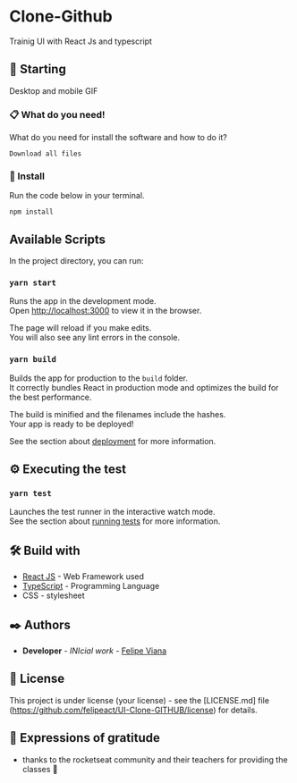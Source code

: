 # Clone-Github 

Trainig UI with React Js and typescript

## 🚀 Starting

Desktop and mobile GIF

### 📋 What do you need!

What do you need for install the software and how to do it?

```
Download all files 
```

### 🔧 Install

Run the code below in your terminal.

```
npm install
```
## Available Scripts

In the project directory, you can run:

### `yarn start`

Runs the app in the development mode.<br />
Open [http://localhost:3000](http://localhost:3000) to view it in the browser.

The page will reload if you make edits.<br />
You will also see any lint errors in the console.



### `yarn build`

Builds the app for production to the `build` folder.<br />
It correctly bundles React in production mode and optimizes the build for the best performance.

The build is minified and the filenames include the hashes.<br />
Your app is ready to be deployed!

See the section about [deployment](https://facebook.github.io/create-react-app/docs/deployment) for more information.


## ⚙️ Executing the test 

### `yarn test`

Launches the test runner in the interactive watch mode.<br />
See the section about [running tests](https://facebook.github.io/create-react-app/docs/running-tests) for more information.


## 🛠️ Build with

* [React JS](https://reactjs.org/) - Web Framework used
* [TypeScript](https://www.typescriptlang.org/) - Programming Language
* CSS - stylesheet

## ✒️ Authors

* **Developer** - *INIcial work* - [Felipe Viana](https://github.com/felipeact)


## 📄 License

This project is under license (your license) - see the [LICENSE.md] file (https://github.com/felipeact/UI-Clone-GITHUB/license) for details.

## 🎁 Expressions of gratitude

* thanks to the rocketseat community and their teachers for providing the classes 📢
